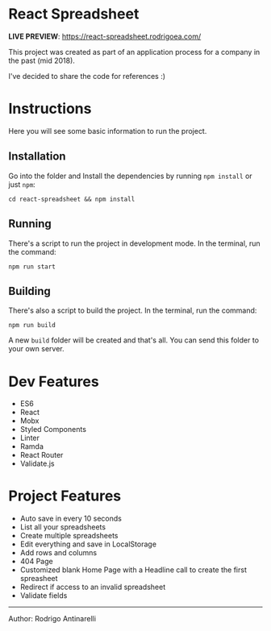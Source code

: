 # React Spreadsheet

**LIVE PREVIEW**: https://react-spreadsheet.rodrigoea.com/

This project was created as part of an application process for a company in the past (mid 2018).

I've decided to share the code for references :)

# Instructions

Here you will see some basic information to run the project.

## Installation

Go into the folder and Install the dependencies by running `npm install` or just `npm`:

```
cd react-spreadsheet && npm install
```

## Running

There's a script to run the project in development mode. In the terminal, run the command:

```
npm run start
```

## Building

There's also a script to build the project. In the terminal, run the command:

```
npm run build
```

A new `build` folder will be created and that's all. You can send this folder to your own server.

# Dev Features

- ES6
- React
- Mobx
- Styled Components
- Linter
- Ramda
- React Router
- Validate.js

# Project Features

- Auto save in every 10 seconds
- List all your spreadsheets
- Create multiple spreadsheets
- Edit everything and save in LocalStorage
- Add rows and columns
- 404 Page
- Customized blank Home Page with a Headline call to create the first spreasheet
- Redirect if access to an invalid spreadsheet
- Validate fields

---

Author: Rodrigo Antinarelli
